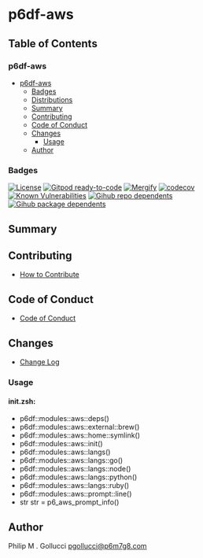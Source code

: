 # p6df-aws

## Table of Contents


### p6df-aws
- [p6df-aws](#p6df-aws)
  - [Badges](#badges)
  - [Distributions](#distributions)
  - [Summary](#summary)
  - [Contributing](#contributing)
  - [Code of Conduct](#code-of-conduct)
  - [Changes](#changes)
    - [Usage](#usage)
  - [Author](#author)

### Badges

[![License](https://img.shields.io/badge/License-Apache%202.0-yellowgreen.svg)](https://opensource.org/licenses/Apache-2.0)
[![Gitpod ready-to-code](https://img.shields.io/badge/Gitpod-ready--to--code-blue?logo=gitpod)](https://gitpod.io/#https://github.com/p6m7g8/p6df-aws)
[![Mergify](https://img.shields.io/endpoint.svg?url=https://gh.mergify.io/badges/p6m7g8/p6df-aws/&style=flat)](https://mergify.io)
[![codecov](https://codecov.io/gh/p6m7g8/p6df-aws/branch/master/graph/badge.svg?token=14Yj1fZbew)](https://codecov.io/gh/p6m7g8/p6df-aws)
[![Known Vulnerabilities](https://snyk.io/test/github/p6m7g8/p6df-aws/badge.svg?targetFile=package.json)](https://snyk.io/test/github/p6m7g8/p6df-aws?targetFile=package.json)
[![Gihub repo dependents](https://badgen.net/github/dependents-repo/p6m7g8/p6df-aws)](https://github.com/p6m7g8/p6df-aws/network/dependents?dependent_type=REPOSITORY)
[![Gihub package dependents](https://badgen.net/github/dependents-pkg/p6m7g8/p6df-aws)](https://github.com/p6m7g8/p6df-aws/network/dependents?dependent_type=PACKAGE)

## Summary

## Contributing

- [How to Contribute](CONTRIBUTING.md)

## Code of Conduct

- [Code of Conduct](CODE_OF_CONDUCT.md)

## Changes

- [Change Log](CHANGELOG.md)

### Usage

#### init.zsh:

- p6df::modules::aws::deps()
- p6df::modules::aws::external::brew()
- p6df::modules::aws::home::symlink()
- p6df::modules::aws::init()
- p6df::modules::aws::langs()
- p6df::modules::aws::langs::go()
- p6df::modules::aws::langs::node()
- p6df::modules::aws::langs::python()
- p6df::modules::aws::langs::ruby()
- p6df::modules::aws::prompt::line()
- str str = p6_aws_prompt_info()


## Author

Philip M . Gollucci <pgollucci@p6m7g8.com>

